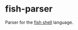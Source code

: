 # fish-parser

Parser for the [fish shell][fish-shell] language.

  [fish-shell]: https://github.com/fish-shell/fish-shell/
